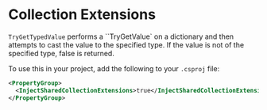# Collection Extensions

`TryGetTypedValue` performs a ``TryGetValue` on a dictionary and then attempts to cast the value to the specified type. If the value is not of the specified type, false is returned.

To use this in your project, add the following to your `.csproj` file:

```xml
<PropertyGroup>
  <InjectSharedCollectionExtensions>true</InjectSharedCollectionExtensions>
</PropertyGroup>
```

